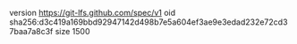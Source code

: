 version https://git-lfs.github.com/spec/v1
oid sha256:d3c419a169bbd92947142d498b7e5a604ef3ae9e3edad232e72cd37baa7a8c3f
size 1500
